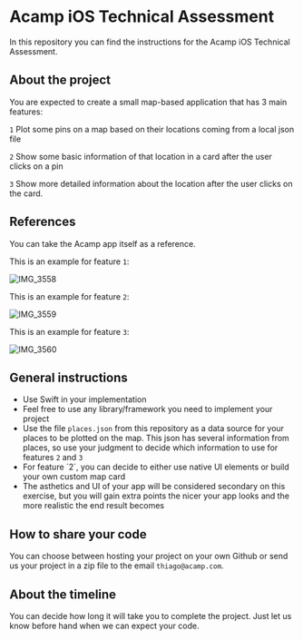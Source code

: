 # Acamp iOS Technical Assessment

In this repository you can find the instructions for the Acamp iOS Technical Assessment. 

## About the project
You are expected to create a small map-based application that has 3 main features:


`1` Plot some pins on a map based on their locations coming from a local json file

`2` Show some basic information of that location in a card after the user clicks on a pin

`3` Show more detailed information about the location after the user clicks on the card.


## References
You can take the Acamp app itself as a reference.


This is an example for feature `1`:

![IMG_3558](https://user-images.githubusercontent.com/5455594/196179087-be79d79b-95ee-4c7e-bf8a-93213c56d0f7.jpg)

This is an example for feature `2`:

![IMG_3559](https://user-images.githubusercontent.com/5455594/196179105-78f3ec9f-af06-434d-9603-487e9210f038.jpg)

This is an example for feature `3`:

![IMG_3560](https://user-images.githubusercontent.com/5455594/196179122-de26ee5a-3762-4480-ae8f-eb9caf38c790.jpg)


## General instructions
- Use Swift in your implementation
- Feel free to use any library/framework you need to implement your project
- Use the file `places.json` from this repository as a data source for your places to be plotted on the map. This json has several information from places, so use your judgment to decide which information to use for features `2` and `3`
- For feature ´2´, you can decide to either use native UI elements or build your own custom map card
- The asthetics and UI of your app will be considered secondary on this exercise, but you will gain extra points the nicer your app looks and the more realistic the end result becomes

## How to share your code
You can choose between hosting your project on your own Github or send us your project in a zip file to the email `thiago@acamp.com`.

## About the timeline
You can decide how long it will take you to complete the project. Just let us know before hand when we can expect your code.

